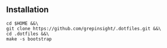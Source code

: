 Installation
-------------

```shell
cd $HOME &&\
git clone https://github.com/grepinsight/.dotfiles.git &&\
cd .dotfiles &&\
make -s bootstrap
```
